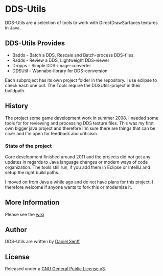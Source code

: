 # DDS-Utils

DDS-Utils are a selection of tools to work with DirectDrawSurfaces textures in Java.

## DDS-Utils Provides

- Badds - Batch a DDS, Rescale and Batch-process DDS-files.
- Radds - Review a DDS, Lightweight DDS-viewer
- Dropps - Simple DDS-image-converter
- DDSUtil - Wannabe-library for DDS-conversion

Each subproject has its own project folder in the repository. 
I use eclipse to check each one out. The Tools require the DDSUtils-project in their buildpath.

## History

The project some game development work in summer 2008. I needed some tools for 
for reviewing and processing DDS texture files. This was my first own bigger java project and therefore
I'm sure there are things that can be nicer and I'm open for feedback and criticism. 

### State of the project

Core development finished around 2011 and the projects did not get any updates in regards to 
Java language changes or modern ways of code organization.
The tools still run, if you add them in Eclipse or IntelliJ and setup the right build paths.

I moved on from Java a while ago and do not have plans for this project. 
I therefore welcome if anyone wants to fork this or modernize it.


## More Information
Please see the [wiki][wiki]

## Author
DDS-Utils are written by [Daniel Senff][dahie]

## License
Released under a [GNU General Public License v3][license].

[dahie]: http://github.com/Dahie
[imagej]: http://rsb.info.nih.gov/ij/
[wiki]: http://wiki.github.com/Dahie/DDS-Utils
[license]: http://github.com/Dahie/DDS-Utils/blob/master/LICENSE.md
